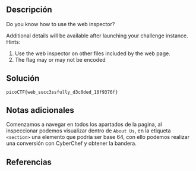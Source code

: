 ## Descripción
Do you know how to use the web inspector?

Additional details will be available after launching your challenge instance.
Hints:
1. Use the web inspector on other files included by the web page.
2. The flag may or may not be encoded

## Solución 
~~~
picoCTF{web_succ3ssfully_d3c0ded_10f9376f}
~~~
## Notas adicionales 

Comenzamos a navegar en todos los apartados de la pagina, al inspeccionar podemos visualizar dentro de `About Us`, en la etiqueta `<section>` una elemento que podría ser base 64, con ello podemos realizar una conversión con CyberChef y obtener la bandera.

## Referencias
